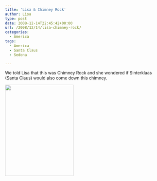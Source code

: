 ```yaml
---
title: 'Lisa & Chimney Rock'
author: Lisa
type: post
date: 2008-12-14T22:45:42+00:00
url: /2008/12/14/lisa-chimney-rock/
categories:
  - America
tags:
  - America
  - Santa Claus
  - Sedona

---
```

We told Lisa that this was Chimney Rock and she wondered if Sinterklaas (Santa Claus) would also come down this chimney. 

[<img src="/uploads/2008/12/p-640-480-6a447f83-892e-4c7d-a517-0c13eecbf48e.jpeg" alt="" width="225" height="300" class="alignnone size-full wp-image-364" />][1]

 [1]: /uploads/2008/12/p-640-480-6a447f83-892e-4c7d-a517-0c13eecbf48e.jpeg